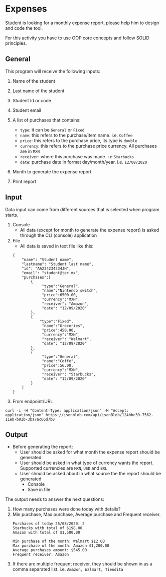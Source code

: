 # Expenses

Student is looking for a monthly expense report, please help him to design and code the tool.

For this activity you have to use OOP core concepts and follow SOLID principles.

## General

This program will receive the following inputs:

1. Name of the student
2. Last name of the student
3. Student Id or code
4. Student email
5. A list of purchases that contains:

    - ``type``: it can be `General` or `Fixed`
    - ``name``: this refers to the purchase/item name. i.e. `Coffee`
    - ``price``: this refers to the purchase price, its type is `double`
    - ``currency``: this refers to the purchase price currency. All purchases are in `MXN`
    - ``receiver``: where this purchase was made. i.e `Starbucks`
    - ``date``: purchase date in format day/month/year. i.e. `12/08/2020`

6. Month to generate the expense report
7. Print report

## Input
Data input can come from different sources that is selected when program starts.

1. Console
    - All data (except for month to generate the expense report) is asked through the CLI (console) application
2. File
    - All data is saved in text file like this:
    ```$xslt
    {
        "name": "Student name",
        "lastname": "Student last name",
        "id": "AA234234234JH",
        "email": "student@tec.mx",
        "purchases":[
            {
                 "type":"General",
                 "name":"Nintendo switch",
                 "price":6500.00,
                 "currency":"MXN",
                 "receiver": "Amazon",
                 "date": "12/09/2020"
            },
            {
                "type":"Fixed",
                 "name":"Groceries",
                 "price":450.00,
                 "currency":"MXN",
                 "receiver": "Walmart",
                 "date": "12/09/2020"
            },
            {
                 "type":"General",
                 "name":"Coffe",
                 "price":56.00,
                 "currency":"MXN",
                 "receiver": "Starbucks",
                 "date": "12/09/2020"
            }
        ]
    }    
    ```   
3. From endpoint/URL
```$xslt
curl -i -H "Content-Type: application/json" -H "Accept: application/json" https://jsonblob.com/api/jsonBlob/124bbc39-7562-11eb-b01b-3ba7ac66d7b0
```

## Output
- Before generating the report:
    - User should be asked for what month the expense report should be generated
    - User should be asked in what type of currency wants the report. Supported currencies are ``MXN``, ``USD`` and ``BRL``
    - User should be asked about in what source the the report should be generated
        - Console
        - Save in file

The output needs to answer the next questions:

1. How many purchases were done today with details?
2. Min purchase, Max purchase, Average purchase and Frequent receiver.
    ```$xslt
    Purchases of today 25/08/2020: 2
    Starbucks with total of $198.00
    Amazon with total of $1,500.00
    
    Min purchase of the month: Walmart $12.00
    Max purchase of the month: Amazon $1,200.00
    Average purchases amount: $545.00
    Frequent receiver: Amazon
    ```
3. If there are multiple frequent receiver, they should be shown in as a comma separated list. i.e. ``Amazon, Walmart, Tiendita``
